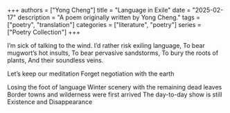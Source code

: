 +++
authors = ["Yong Cheng"]
title = "Language in Exile"
date = "2025-02-17"
description = "A poem originally written by Yong Cheng."
tags = ["poetry", "translation"]
categories = ["literature", "poetry"]
series = ["Poetry Collection"]
+++


I’m sick of talking to the wind.
I’d rather risk exiling language,
To bear mugwort’s hot insults, 
To bear pervasive sandstorms,
To bury the roots of plants,
And their soundless veins.

Let’s keep our meditation
Forget negotiation with the earth

Losing the foot of language
Winter scenery with the remaining dead leaves
Border towns and wilderness were first arrived
The day-to-day show is still
Existence and Disappearance   
